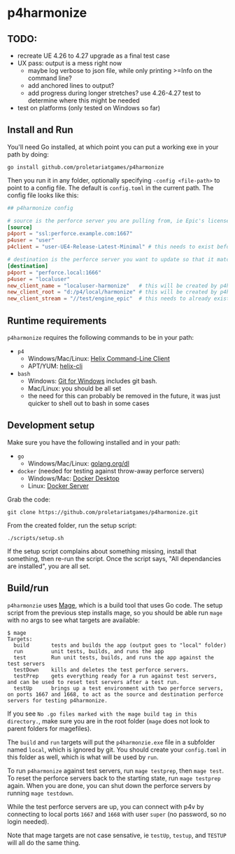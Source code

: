 # p4harmonize

## TODO:

- recreate UE 4.26 to 4.27 upgrade as a final test case
- UX pass: output is a mess right now
  - maybe log verbose to json file, while only printing >=Info on the command line?
  - add anchored lines to output?
  - add progress during longer stretches? use 4.26-4.27 test to determine where this might be needed
- test on platforms (only tested on Windows so far)

## Install and Run

You'll need Go installed, at which point you can put a working exe in your path by doing:

```text
go install github.com/proletariatgames/p4harmonize
```

Then you run it in any folder, optionally specifying `-config <file-path>` to point to a config file. The default is `config.toml` in the current path. The config file looks like this:

```toml
## p4harmonize config

# source is the perforce server you are pulling from, ie Epic's licensee server.
[source]
p4port = "ssl:perforce.example.com:1667"
p4user = "user"
p4client = "user-UE4-Release-Latest-Minimal" # this needs to exist before running p4harmonize

# destination is the perforce server you want to update so that it matches the source
[destination]
p4port = "perforce.local:1666"
p4user = "localuser"
new_client_name = "localuser-harmonize"   # this will be created by p4harmonize
new_client_root = "d:/p4/local/harmonize" # this will be created by p4harmonize
new_client_stream = "//test/engine_epic"  # this needs to already exist
```

## Runtime requirements

`p4harmonize` requires the following commands to be in your path:

- `p4`
  - Windows/Mac/Linux: [Helix Command-Line Client](https://www.perforce.com/downloads/helix-command-line-client-p4)
  - APT/YUM: [helix-cli](https://www.perforce.com/perforce-packages)
- `bash`
  - Windows: [Git for Windows](https://gitforwindows.org) includes git bash.
  - Mac/Linux: you should be all set
  - the need for this can probably be removed in the future, it was just quicker to shell out to bash in some cases

## Development setup

Make sure you have the following installed and in your path:

- `go`
  - Windows/Mac/Linux: [golang.org/dl](https://golang.org/dl/)
- `docker` (needed for testing against throw-away perforce servers)
  - Windows/Mac: [Docker Desktop](https://www.docker.com/products/docker-desktop)
  - Linux: [Docker Server](https://docs.docker.com/engine/install/#server)

Grab the code:

```text
git clone https://github.com/proletariatgames/p4harmonize.git
```

From the created folder, run the setup script:

```text
./scripts/setup.sh
```

If the setup script complains about something missing, install that something, then re-run the script. Once the script says, "All dependancies are installed", you are all set.

## Build/run

`p4harmonzie` uses [Mage](https://magefile.org), which is a build tool that uses Go code. The setup script from the previous step installs mage, so you should be able run `mage` with no args to see what targets are available:

```text
$ mage
Targets:
  build       tests and builds the app (output goes to "local" folder)
  run         unit tests, builds, and runs the app
  test        Run unit tests, builds, and runs the app against the test servers
  testDown    kills and deletes the test perforce servers.
  testPrep    gets everything ready for a run against test servers, and can be used to reset test servers after a test run.
  testUp      brings up a test environment with two perforce servers, on ports 1667 and 1668, to act as the source and destination perforce servers for testing p4harmonize.
```

If you see `No .go files marked with the mage build tag in this directory.`, make sure you are in the root folder (`mage` does not look to parent folders for magefiles).

The `build` and `run` targets will put the `p4harmonzie.exe` file in a subfolder named `local`, which is ignored by git. You should create your `config.toml` in this folder as well, which is what will be used by `run`.

To run `p4harmonize` against test servers, run `mage testprep`, then `mage test`. To reset the perforce servers back to the starting state, run `mage testprep` again. When you are done, you can shut down the perforce servers by running `mage testdown`.

While the test perforce servers are up, you can connect with p4v by connecting to local ports `1667` and `1668` with user `super` (no password, so no login needed).

Note that mage targets are not case sensative, ie `testUp`, `testup`, and `TESTUP` will all do the same thing.
